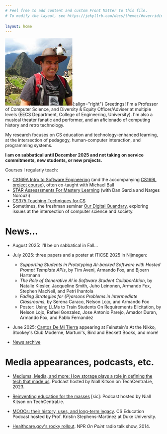 ```yaml
---
# Feel free to add content and custom Front Matter to this file.
# To modify the layout, see https://jekyllrb.com/docs/themes/#overriding-theme-defaults

layout: home
---
```


![Armando at Machu Picchu, 2014](/assets/img/machupicchu.jpg){:align="right"}
Greetings!  I'm a Professor of Computer Science, and Diversity & Equity Officer/Adviser at multiple levels (EECS Department, College of Engineering, University).  I'm also a musical theater fanatic and performer, and an aficionado of computing history and retro technology.

My research focuses on CS education and technology-enhanced learning, at the intersection of pedagogy, human-computer interaction, and programming systems.

**I am on sabbatical until December 2025 and not taking on service
commitments, new students, or new projects.**

Courses I regularly teach:

* [CS169A Intro to Software Engineering](cs169a.cs169.org) (and the accompanying [CS169L project
course](cs169l.cs169.org)), often co-taught with Michael Ball
* [STAR Assesssments For Mastery
Learning](eecs.link/star) (with Dan Garcia and Narges Norouzi)
* [CS375 Teaching Techniques for CS](cs375.org)
* Sometimes, the freshman seminar [Our Digital Quandary](digitalquandary.org), exploring issues at the intersection of computer science and society.

# News...

* August 2025: I'll be on sabbatical in Fall...

* July 2025: three papers and a poster at ITiCSE 2025 in Nijmegen:
    * _Supporting Students in Prototyping AI-backed Software with
    Hosted Prompt Template APIs_, by Tim Aveni, Armando Fox, and
    Bjoern Hartmann
    * _The Role of Generative AI in Software Student CollaborAItion_, by
    Natalie Kiesler, Jacqueline Smith, Juho Leinonen, Armando Fox,
    Stephen MacNeil, and Petri Ihantola
    * _Fading Strategies for {P}arsons Problems in Intermediate
    Classrooms_, by Serena Caraco, Nelson Lojo, and Armando Fox
    * Poster: Using LLMs to Train Students On Requirements
    Elicitation, by Nelson Lojo, Rafael Gonzalez, Jose Antonio Parejo,
    Amador Duran, Armando Fox, and Pablo Fernandez

* June 2025: [Cantos De Mi Tierra](https://cantosdemitierra.com)
appearing at Feinstein's At the Nikko, Stookey's Club Moderne,
Martuni's, Bird and Beckett Books, and more!

* [News archive](/news_archive)


# Media appearances, podcasts, etc.

* [Mediums, Media, and more: How storage plays a role in defining the
tech that made
us](https://www.techcentral.ie/mediums-media-and-more-with-prof-armando-fox/).
Podcast hosted by Niall Kitson on TechCentral.ie, 2023.

* [Reinventing education for the
masses](https://www.techcentral.ie/prof-armando-fox-reinventing-education-masses/) [sic]:
Podcast hosted by Niall Kitson on TechCentral.ie.

* [MOOCs: their history, uses, and long-term
legacy](https://csedpodcast.org/blog/season1_episode5/).  CS Education
Podcast hosted by Prof. Kristin Stephens-Martinez at Duke University.

* [Healthcare.gov's rocky
rollout](https://training.npr.org/sources/armando-fox/). NPR _On
Point_ radio talk show, 2014.

